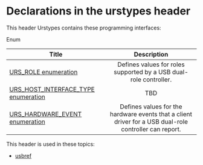 # Declarations in the urstypes header
This header Urstypes contains these programming interfaces:

Enum

| Title        | Description    |
| ------------- |:-------------:|
| [URS_ROLE enumeration](ne-urstypes--urs-role.md) | Defines values for roles supported by a USB dual-role controller. |
| [URS_HOST_INTERFACE_TYPE enumeration](ne-urstypes--urs-host-interface-type.md) | TBD |
| [URS_HARDWARE_EVENT enumeration](ne-urstypes--urs-hardware-event.md) | Defines values for the hardware events that a client driver for a USB dual-role controller can report. |

This header is used in these topics:

- [usbref](..content/_usbref)
